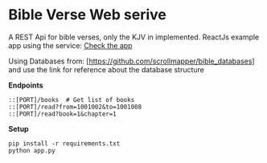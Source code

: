 # Bible Verse Web serive
A REST Api for bible verses, only the KJV in implemented. ReactJs example app using the service: [Check the app](https://4q53xqpo60.codesandbox.io/)

Using Databases from: [https://github.com/scrollmapper/bible_databases] and use the link for reference about the database structure

**Endpoints**
```
::[PORT]/books  # Get list of books
::[PORT]/read?from=1001002&to=1001008
::[PORT]/read?book=1&chapter=1
```
**Setup**

```
pip install -r requirements.txt
python app.py
```
